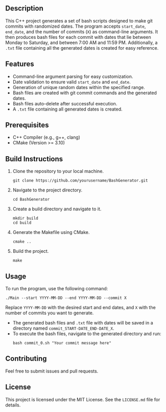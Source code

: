 ## Description

This C++ project generates a set of bash scripts designed to make git commits with randomized dates. The program accepts `start_date`, `end_date`, and the number of commits (`X`) as command-line arguments. It then produces bash files for each commit with dates that lie between Monday to Saturday, and between 7:00 AM and 11:59 PM. Additionally, a `.txt` file containing all the generated dates is created for easy reference.

## Features

- Command-line argument parsing for easy customization.
- Date validation to ensure valid `start_date` and `end_date`.
- Generation of unique random dates within the specified range.
- Bash files are created with git commit commands and the generated dates.
- Bash files auto-delete after successful execution.
- A `.txt` file containing all generated dates is created.

## Prerequisites

- C++ Compiler (e.g., g++, clang)
- CMake (Version >= 3.10)

## Build Instructions

1. Clone the repository to your local machine.
   ```
   git clone https://github.com/yourusername/BashGenerator.git
   ```

2. Navigate to the project directory.
   ```
   cd BashGenerator
   ```

3. Create a build directory and navigate to it.
   ```
   mkdir build
   cd build
   ```

4. Generate the Makefile using CMake.
   ```
   cmake ..
   ```

5. Build the project.
   ```
   make
   ```

## Usage

To run the program, use the following command:

```
./Main --start YYYY-MM-DD --end YYYY-MM-DD --commit X
```

Replace `YYYY-MM-DD` with the desired start and end dates, and `X` with the number of commits you want to generate.

- The generated bash files and `.txt` file with dates will be saved in a directory named `commit_START-DATE_END-DATE_X`.
- To execute the bash files, navigate to the generated directory and run:
  ```
  bash commit_0.sh "Your commit message here"
  ```

## Contributing

Feel free to submit issues and pull requests.

## License

This project is licensed under the MIT License. See the `LICENSE.md` file for details.